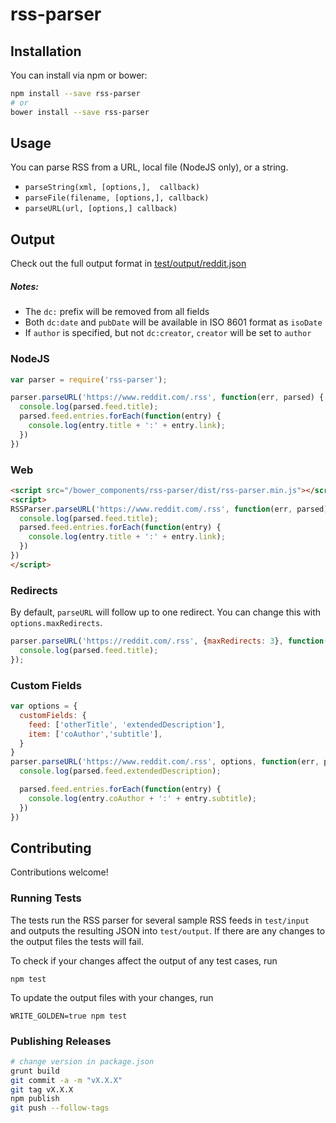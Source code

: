 # rss-parser

## Installation
You can install via npm or bower:
```bash
npm install --save rss-parser
# or
bower install --save rss-parser
```

## Usage
You can parse RSS from a URL, local file (NodeJS only), or a string.
* `parseString(xml, [options,],  callback)`
* `parseFile(filename, [options,], callback)`
* `parseURL(url, [options,] callback)`


## Output
Check out the full output format in [test/output/reddit.json](test/output/reddit.json)

##### Notes:
* The `dc:` prefix will be removed from all fields
* Both `dc:date` and `pubDate` will be available in ISO 8601 format as `isoDate`
* If `author` is specified, but not `dc:creator`, `creator` will be set to `author`

### NodeJS
```js
var parser = require('rss-parser');

parser.parseURL('https://www.reddit.com/.rss', function(err, parsed) {
  console.log(parsed.feed.title);
  parsed.feed.entries.forEach(function(entry) {
    console.log(entry.title + ':' + entry.link);
  })
})
```
### Web
```html
<script src="/bower_components/rss-parser/dist/rss-parser.min.js"></script>
<script>
RSSParser.parseURL('https://www.reddit.com/.rss', function(err, parsed) {
  console.log(parsed.feed.title);
  parsed.feed.entries.forEach(function(entry) {
    console.log(entry.title + ':' + entry.link);
  })
})
</script>
```

### Redirects
By default, `parseURL` will follow up to one redirect. You can change this
with `options.maxRedirects`.

```js
parser.parseURL('https://reddit.com/.rss', {maxRedirects: 3}, function(err, parsed) {
  console.log(parsed.feed.title);
});
```

### Custom Fields
```js
var options = {
  customFields: {
    feed: ['otherTitle', 'extendedDescription'],
    item: ['coAuthor','subtitle'],
  }
}
parser.parseURL('https://www.reddit.com/.rss', options, function(err, parsed) {
  console.log(parsed.feed.extendedDescription);

  parsed.feed.entries.forEach(function(entry) {
    console.log(entry.coAuthor + ':' + entry.subtitle);
  })
})
```

## Contributing
Contributions welcome!

### Running Tests
The tests run the RSS parser for several sample RSS feeds in `test/input` and outputs the resulting JSON into `test/output`. If there are any changes to the output files the tests will fail.

To check if your changes affect the output of any test cases, run

`npm test`

To update the output files with your changes, run

`WRITE_GOLDEN=true npm test`

### Publishing Releases
```bash
# change version in package.json
grunt build
git commit -a -m "vX.X.X"
git tag vX.X.X
npm publish
git push --follow-tags
```
